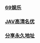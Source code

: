 <h3><a href="https://www.6009xx.xyz">69娱乐</a></h3>
<h3><a href="https://www.6009xx.com">JAV高清名优</a></h3>
<h3><a href="https://panmingguang2019.github.io/">分享永久地址</a></h3>





